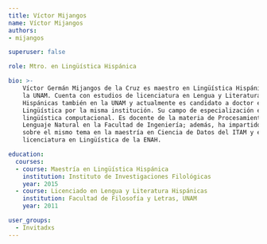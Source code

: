 ```yaml
---
title: Víctor Mijangos
name: Víctor Mijangos
authors:
- mijangos

superuser: false

role: Mtro. en Lingüística Hispánica

bio: >-
    Víctor Germán Mijangos de la Cruz es maestro en Lingüística Hispánica por
    la UNAM. Cuenta con estudios de licenciatura en Lengua y Literaturas
    Hispánicas también en la UNAM y actualmente es candidato a doctor en
    Lingüística por la misma institución. Su campo de especialización es la
    lingüística computacional. Es docente de la materia de Procesamiento del
    Lenguaje Natural en la Facultad de Ingeniería; además, ha impartido cursos
    sobre el mismo tema en la maestría en Ciencia de Datos del ITAM y en la
    licenciatura en Lingüística de la ENAH.

education:
  courses:
  - course: Maestría en Lingüística Hispánica
    institution: Instituto de Investigaciones Filológicas
    year: 2015
  - course: Licenciado en Lengua y Literatura Hispánicas
    institution: Facultad de Filosofía y Letras, UNAM
    year: 2011

user_groups:
  - Invitadxs
---
```



